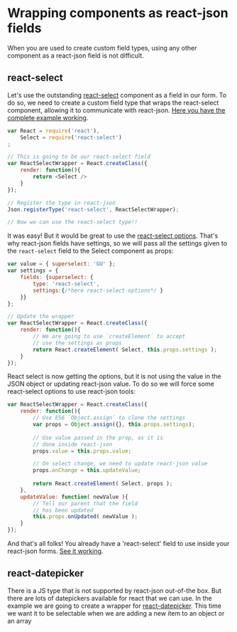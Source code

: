 # Wrapping components as react-json fields
When you are used to create custom field types, using any other component as a react-json field is not difficult.

## react-select
Let's use the outstanding [react-select](https://github.com/JedWatson/react-select) component as a field in our form. To do so, we need to create a custom field type that wraps the react-select component, allowing it to communicate with react-json. [Here you have the complete example working](http://codepen.io/arqex/pen/NqprXx?editors=001).

```js
var React = require('react'),
    Select = require('react-select')
;

// This is going to be our react-select field
var ReactSelectWrapper = React.createClass({
    render: function(){
        return <Select />
    }
});

// Register the type in react-json 
Json.registerType('react-select', ReactSelectWrapper);

// Now we can use the react-select type!!
```

It was easy! But it would be great to use the [react-select options](https://github.com/JedWatson/react-select#further-options). That's why react-json fields have settings, so we will pass all the settings given to the `react-select` field to the Select component as props:
```js
var value = { superselect: 'GU' };
var settings = {
    fields: {superselect: {
        type: 'react-select', 
        settings:{/*here react-select-options*/ } 
    }}
};

// Update the wrapper
var ReactSelectWrapper = React.createClass({
    render: function(){
        // We are going to use `createElement` to accept
        // use the settings as props
        return React.createElement( Select, this.props.settings );
    }
});
```

React select is now getting the options, but it is not using the value in the JSON object or updating react-json value. To do so we will force some react-select options to use react-json tools:
```js
var ReactSelectWrapper = React.createClass({
    render: function(){
        // Use ES6 `Object.assign` to clone the settings
        var props = Object.assign({}, this.props.settings);
        
        // Use value passed in the prop, as it is
        // done inside react-json
        props.value = this.props.value;

        // On select change, we need to update react-json value
        props.onChange = this.updateValue;
        
        return React.createElement( Select, props );
    },
    updateValue: function( newValue ){
        // Tell our parent that the field
        // has been updated
        this.props.onUpdated( newValue );
    }
});
```

And that's all folks! You already have a 'react-select' field to use inside your react-json forms. [See it working](http://codepen.io/arqex/pen/NqprXx?editors=001).

## react-datepicker
There is a JS type that is not supported by react-json out-of-the box. But there are lots of datepickers available for react that we can use. In the example we are going to create a wrapper for [react-datepicker](https://github.com/Hacker0x01/react-datepicker). This time we want it to be selectable when we are adding a new item to an object or an array
